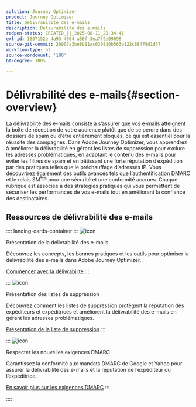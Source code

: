 ```yaml
---
solution: Journey Optimizer
product: Journey Optimizer
title: Délivrabilité des e-mails
description: Délivrabilité des e-mails
redpen-status: CREATED_||_2025-08-11_20-34-41
exl-id: 1657152e-4a93-4664-a56f-3ea7f9e69098
source-git-commit: 2b907a3be8b11ac6308d0b563e122c88478d1d37
workflow-type: ht
source-wordcount: '180'
ht-degree: 100%

---
```


# Délivrabilité des e-mails{#section-overview}

La délivrabilité des e-mails consiste à s’assurer que vos e-mails atteignent la boîte de réception de votre audience plutôt que de se perdre dans des dossiers de spam ou d’être entièrement bloqués, ce qui est essentiel pour la réussite des campagnes. Dans Adobe Journey Optimizer, vous apprendrez à améliorer la délivrabilité en gérant les listes de suppression pour exclure les adresses problématiques, en adaptant le contenu des e-mails pour éviter les filtres de spam et en bâtissant une forte réputation d’expédition par des pratiques telles que le préchauffage d’adresses IP. Vous découvrirez également des outils avancés tels que l’authentification DMARC et le relais SMTP pour une sécurité et une conformité accrues. Chaque rubrique est associée à des stratégies pratiques qui vous permettent de sécuriser les performances de vos e-mails tout en améliorant la confiance des destinataires.

## Ressources de délivrabilité des e-mails

:::: landing-cards-container
:::
![icon](https://cdn.experienceleague.adobe.com/icons/book.svg?lang=fr)

Présentation de la délivrabilité des e-mails

Découvrez les concepts, les bonnes pratiques et les outils pour optimiser la délivrabilité des e-mails dans Adobe Journey Optimizer.

[Commencer avec la délivrabilité](../using/reports/deliverability.md)
:::

:::
![icon](https://cdn.experienceleague.adobe.com/icons/list-check.svg?lang=fr)

Présentation des listes de suppression

Découvrez comment les listes de suppression protègent la réputation des expéditeurs et expéditrices et améliorent la délivrabilité des e-mails en gérant les adresses problématiques.

[Présentation de la liste de suppression](../using/reports/suppression-list.md)
:::

:::
![icon](https://cdn.experienceleague.adobe.com/icons/shield-halved.svg?lang=fr)

Respecter les nouvelles exigences DMARC

Garantissez la conformité aux mandats DMARC de Google et Yahoo pour assurer la délivrabilité des e-mails et la réputation de l’expéditeur ou l’expéditrice.

[En savoir plus sur les exigences DMARC](../using/configuration/dmarc-record-update.md)
:::

::::
